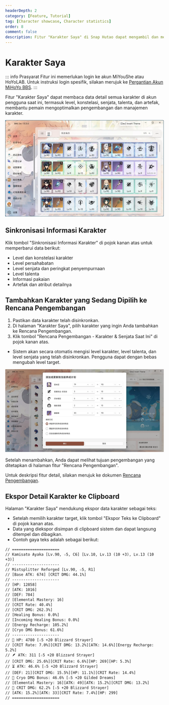 ```yaml
---
headerDepth: 2
category: [Feature, Tutorial]
tag: [Character showcase, Character statistics]
order: 8
comment: false
description: Fitur "Karakter Saya" di Snap Hutao dapat mengambil dan menampilkan data detail karakter di bawah akun Genshin Impact, termasuk level, konstelasi, talenta, dan atribut artefak, serta memberikan analisis.
---
```


# Karakter Saya

::: info Prasyarat
Fitur ini memerlukan login ke akun MiYouShe atau HoYoLAB. Untuk instruksi login spesifik, silakan merujuk ke [Pergantian Akun MiHoYo BBS](mhy-account-switch.md#mihoyo-bbs-account-switch).
:::

Fitur "Karakter Saya" dapat membaca data detail semua karakter di akun pengguna saat ini, termasuk level, konstelasi, senjata, talenta, dan artefak, membantu pemain mengoptimalkan pengembangan dan manajemen karakter.

![Contoh Tampilan Kisi](/images/202501/characters_data.webp)

## Sinkronisasi Informasi Karakter

Klik tombol "Sinkronisasi Informasi Karakter" di pojok kanan atas untuk memperbarui data berikut:

- Level dan konstelasi karakter
- Level persahabatan
- Level senjata dan peringkat penyempurnaan
- Level talenta
- Informasi pakaian
- Artefak dan atribut detailnya

## Tambahkan Karakter yang Sedang Dipilih ke Rencana Pengembangan

1. Pastikan data karakter telah disinkronkan.
2. Di halaman "Karakter Saya", pilih karakter yang ingin Anda tambahkan ke Rencana Pengembangan.
3. Klik tombol "Rencana Pengembangan - Karakter & Senjata Saat Ini" di pojok kanan atas.

- Sistem akan secara otomatis mengisi level karakter, level talenta, dan level senjata yang telah disinkronkan. Pengguna dapat dengan bebas mengubah level target.

![Contoh Gambar Pengembangan](/images/202501/character_develop.webp)

Setelah menambahkan, Anda dapat melihat tujuan pengembangan yang ditetapkan di halaman fitur "Rencana Pengembangan".

Untuk deskripsi fitur detail, silakan merujuk ke dokumen [Rencana Pengembangan](./develop-plan.md#development-plan).

## Ekspor Detail Karakter ke Clipboard

Halaman "Karakter Saya" mendukung ekspor data karakter sebagai teks:

- Setelah memilih karakter target, klik tombol "Ekspor Teks ke Clipboard" di pojok kanan atas.
- Data yang diekspor disimpan di clipboard sistem dan dapat langsung ditempel dan dibagikan.
- Contoh gaya teks adalah sebagai berikut:

```text
// =====================
// Kamisato Ayaka [Lv.90, ☆5, C6] [Lv.10, Lv.13 (10 +3), Lv.13 (10 +3)]
// ---------------------
// Mistsplitter Reforged [Lv.90, ☆5, R1]
// [Base ATK: 674] [CRIT DMG: 44.1%]
// ---------------------
// [HP: 12858]
// [ATK: 1016]
// [DEF: 784]
// [Elemental Mastery: 16]
// [CRIT Rate: 40.4%]
// [CRIT DMG: 262.3%]
// [Healing Bonus: 0.0%]
// [Incoming Healing Bonus: 0.0%]
// [Energy Recharge: 105.2%]
// [Cryo DMG Bonus: 61.6%]
// ---------------------
// 🌷 HP: 4780 [☆5 +20 Blizzard Strayer]
// [CRIT Rate: 7.0%][CRIT DMG: 13.2%][ATK: 14.6%][Energy Recharge: 5.2%]
// 🪶 ATK: 311 [☆5 +20 Blizzard Strayer]
// [CRIT DMG: 25.6%][CRIT Rate: 6.6%][HP: 269][HP: 5.3%]
// ⏳ ATK: 46.6% [☆5 +20 Blizzard Strayer]
// [DEF: 21][CRIT DMG: 15.5%][HP: 11.1%][CRIT Rate: 14.4%]
// 🍷 Cryo DMG Bonus: 46.6% [☆5 +20 Gilded Dreams]
// [Elemental Mastery: 16][ATK: 49][ATK: 15.2%][CRIT DMG: 13.2%]
// 👑 CRIT DMG: 62.2% [☆5 +20 Blizzard Strayer]
// [ATK: 15.2%][ATK: 33][CRIT Rate: 7.4%][HP: 299]
// =====================